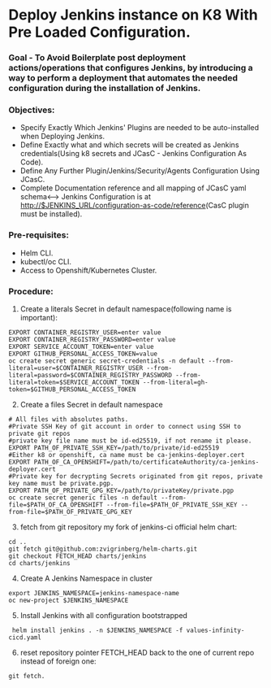 # Deploy Jenkins instance on K8 With Pre Loaded Configuration.

### Goal - To Avoid Boilerplate post deployment actions/operations that configures Jenkins, by introducing a way to perform a deployment that automates the needed configuration during the installation of Jenkins. 

### Objectives:

- Specify Exactly Which Jenkins' Plugins are needed to be auto-installed when Deploying Jenkins.
- Define Exactly what and which secrets will be created as Jenkins credentials(Using k8 secrets and JCasC - Jenkins Configuration As Code).
- Define Any Further Plugin/Jenkins/Security/Agents Configuration Using JCasC.
- Complete Documentation reference and all mapping of JCasC yaml schema<--> Jenkins Configuration is at [http://$JENKINS_URL/configuration-as-code/reference]()(CasC plugin must be installed). 


### Pre-requisites:

- Helm CLI.
- kubectl/oc CLI.
- Access to Openshift/Kubernetes Cluster.

### Procedure:

1. Create a literals Secret in default namespace(following name is important):
```shell
EXPORT CONTAINER_REGISTRY_USER=enter value
EXPORT CONTAINER_REGISTRY_PASSWORD=enter value
EXPORT SERVICE_ACCOUNT_TOKEN=enter value
EXPORT GITHUB_PERSONAL_ACCESS_TOKEN=value
oc create secret generic secret-credentials -n default --from-literal=user=$CONTAINER_REGISTRY_USER --from-literal=password=$CONTAINER_REGISTRY_PASSWORD --from-literal=token=$SERVICE_ACCOUNT_TOKEN --from-literal=gh-token=$GITHUB_PERSONAL_ACCESS_TOKEN
```
2. Create a files Secret in default namespace
```shell
# All files with absolutes paths.
#Private SSH Key of git account in order to connect using SSH to private git repos
#private key file name must be id-ed25519, if not rename it please.
EXPORT PATH_OF_PRIVATE_SSH_KEY=/path/to/private/id-ed25519
#Either k8 or openshift, ca name must be ca-jenkins-deployer.cert
EXPORT PATH_OF_CA_OPENSHIFT=/path/to/certificateAuthority/ca-jenkins-deployer.cert
#Private key for decrypting Secrets originated from git repos, private key name must be private.pgp. 
EXPORT PATH_OF_PRIVATE_GPG_KEY=/path/to/privateKey/private.pgp
oc create secret generic files -n default --from-file=$PATH_OF_CA_OPENSHIFT --from-file=$PATH_OF_PRIVATE_SSH_KEY --from-file=$PATH_OF_PRIVATE_GPG_KEY
```
3. fetch from git repository my fork of jenkins-ci official helm chart:
```shell
cd ..
git fetch git@github.com:zvigrinberg/helm-charts.git
git checkout FETCH_HEAD charts/jenkins
cd charts/jenkins
```

4. Create A Jenkins Namespace in cluster
```shell
export JENKINS_NAMESPACE=jenkins-namespace-name
oc new-project $JENKINS_NAMESPACE
```
5. Install Jenkins with all configuration bootstrapped 
```shell
 helm install jenkins . -n $JENKINS_NAMESPACE -f values-infinity-cicd.yaml
```

6. reset repository pointer FETCH_HEAD back to the one of current repo instead of foreign one:
```shell
git fetch.
```
